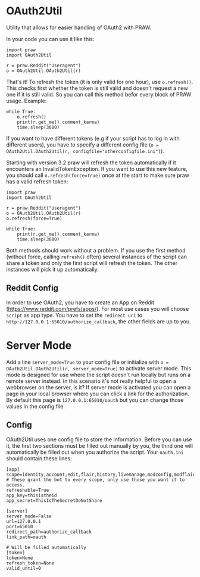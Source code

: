 # OAuth2Util
Utility that allows for easier handling of OAuth2 with PRAW.

In your code you can use it like this:

	import praw
	import OAuth2Util

	r = praw.Reddit("Useragent")
	o = OAuth2Util.OAuth2Util(r)

That's it! To refresh the token (it is only valid for one hour), use `o.refresh()`. This checks first whether the token is still valid and doesn't request a new one if it is still valid. So you can call this method befor every block of PRAW usage. Example:

	while True:
		o.refresh()
		print(r.get_me().comment_karma)
		time.sleep(3600)

If you want to have different tokens (e.g if your script has to log in with different users), you have to specify a different config file (`o = OAuth2Util.OAuth2Util(r, configfile="otherconfigfile.ini")`).

Starting with version 3.2 praw will refresh the token automatically if it encounters an InvalidTokenException. If you want to use this new feature, you should call `o.refresh(force=True)` once at the start to make sure praw has a valid refresh token:

	import praw
	import OAuth2Util

	r = praw.Reddit("Useragent")
	o = OAuth2Util.OAuth2Util(r)
	o.refresh(force=True)

	while True:
		print(r.get_me().comment_karma)
		time.sleep(3600)

Both methods should work without a problem. If you use the first method (without force, calling `refresh()` often) several instances of the script can share a token and only the first script will refresh the token. The other instances will pick it up automatically.

## Reddit Config
In order to use OAuth2, you have to create an App on Reddit (https://www.reddit.com/prefs/apps/). For most use cases you will choose `script` as app type. You have to set the `redirect uri` to `http://127.0.0.1:65010/authorize_callback`, the other fields are up to you.

# Server Mode
Add a line `server_mode=True` to your config file or initialize with `o = OAuth2Util.OAuth2Util(r, server_mode=True)` to activate server mode. This mode is designed for use where the script doesn't run locally but runs on a remote server instead. In this scenario it's not really helpful to open a webbrowser on the server, is it? If server mode is activated you can open a page in your local browser where you can click a link for the authorization. By default this page is `127.0.0.1:65010/oauth` but you can change those values in the config file.

## Config
OAuth2Util uses one config file to store the information. Before you can use it, the first two sections must be filled out manually by you, the third one will automatically be filled out when you authorize the script. Your `oauth.ini` should contain these lines:

	[app]
	scope=identity,account,edit,flair,history,livemanage,modconfig,modflair,modlog,modothers,modposts,modself,modwiki,mysubreddits,privatemessages,read,report,save,submit,subscribe,vote,wikiedit,wikiread # These grant the bot to every scope, only use those you want it to access.
	refreshable=True
	app_key=thisistheid
	app_secret=ThisIsTheSecretDoNotShare

	[server]
	server_mode=False
	url=127.0.0.1
	port=65010
	redirect_path=authorize_callback
	link_path=oauth

	# Will be filled automatically
	[token]
	token=None
	refresh_token=None
	valid_until=0
